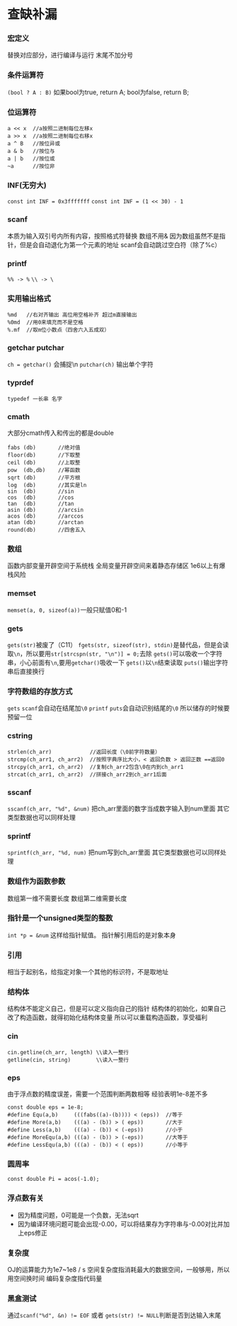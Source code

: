 # 查缺补漏

### 宏定义
替换对应部分，进行编译与运行 末尾不加分号
### 条件运算符
`(bool ? A : B)` 如果bool为true, return A; bool为false, return B;
### 位运算符
```
a << x  //a按照二进制每位左移x
a >> x  //a按照二进制每位右移x
a ^ B   //按位异或
a & b   //按位与
a | b   //按位或
~a      //按位非
```
### INF(无穷大)
`const int INF = 0x3fffffff`
`const int INF = (1 << 30) - 1` 
### scanf
本质为输入双引号内所有内容，按照格式符替换
数组不用& 因为数组虽然不是指针，但是会自动退化为第一个元素的地址
scanf会自动跳过空白符（除了%c）
### printf
`%% -> %`
`\\ -> \`
### 实用输出格式
```
%md   //右对齐输出 高位用空格补齐 超过m直接输出
%0md  //用0来填充而不是空格
%.mf  //取m位小数点（四舍六入五成双）
```
### getchar putchar
`ch = getchar()` 会捕捉\n
`putchar(ch)`    输出单个字符
### typrdef
`typedef 一长串 名字`
### cmath
大部分cmath传入和传出的都是double
```
fabs (db)       //绝对值
floor(db)       //下取整
ceil (db)       //上取整
pow  (db,db)    //幂函数
sqrt (db)       //平方根
log  (db)       //其实是ln
sin  (db)       //sin
cos  (db)       //cos
tan  (db)       //tan
asin (db)       //arcsin
acos (db)       //arccos
atan (db)       //arctan
round(db)       //四舍五入
```
### 数组
函数内部变量开辟空间于系统栈
全局变量开辟空间来着静态存储区
1e6以上有爆栈风险
### memset
`memset(a, 0, sizeof(a))`一般只赋值0和-1
### gets
`gets(str)`被废了（C11）
`fgets(str, sizeof(str), stdin)`是替代品，但是会读取`\n`，所以要用`str[strcspn(str, "\n")] = 0;`去除
`gets()`可以吸收一个字符串，小心前面有`\n`,要用`getchar()`吸收一下
`gets()`以`\n`结束读取
`puts()`输出字符串后直接换行
### 字符数组的存放方式
`gets` `scanf`会自动在结尾加`\0`
`printf` `puts`会自动识别结尾的`\0`
所以储存的时候要预留一位
### cstring
```
strlen(ch_arr)            //返回长度（\0前字符数量）
strcmp(ch_arr1, ch_arr2)  //按照字典序比大小，< 返回负数 > 返回正数 ==返回0
strcpy(ch_arr1, ch_arr2)  //复制ch_arr2包含\0在内到ch_arr1
strcat(ch_arr1, ch_arr2)  //拼接ch_arr2到ch_arr1后面
```
### sscanf
`sscanf(ch_arr, "%d", &num)` 把ch_arr里面的数字当成数字输入到num里面
其它类型数据也可以同样处理
### sprintf
`sprintf(ch_arr, "%d, num)` 把num写到ch_arr里面
其它类型数据也可以同样处理

### 数组作为函数参数
数组第一维不需要长度
数组第二维需要长度
### 指针是一个unsigned类型的整数
`int *p = &num` 这样给指针赋值。
指针解引用后的是对象本身
### 引用
相当于起别名，给指定对象一个其他的标识符，不是取地址
### 结构体
结构体不能定义自己，但是可以定义指向自己的指针
结构体的初始化，如果自己改了构造函数，就得初始化结构体变量
所以可以重载构造函数，享受福利
### cin
```
cin.getline(ch_arr, length) \\读入一整行
getline(cin, string)        \\读入一整行
```
### eps
由于浮点数的精度误差，需要一个范围判断两数相等
经验表明1e-8差不多
```
const double eps = 1e-8;
#define Equ(a,b)     (((fabs((a)-(b)))) < (eps))  //等于
#define More(a,b)    (((a) - (b)) > ( eps))       //大于
#define Less(a,b)    (((a) - (b)) < (-eps))       //小于
#define MoreEqu(a,b) (((a) - (b)) > (-eps))       //大等于
#define LessEqu(a,b) (((a) - (b)) < ( eps))       //小等于
```
### 圆周率
`const double Pi = acos(-1.0);`
### 浮点数有关
- 因为精度问题，0可能是一个负数，无法sqrt
- 因为编译环境问题可能会出现-0.00，可以将结果存为字符串与-0.00对比并加上eps修正
### 复杂度
OJ的运算能力为1e7~1e8 / s
空间复杂度指消耗最大的数据空间，一般够用，所以用空间换时间
编码复杂度指代码量
### 黑盒测试
通过`scanf("%d", &n) != EOF` 或者 `gets(str) != NULL`判断是否到达输入末尾

